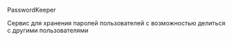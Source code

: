 PasswordKeeper

Сервис для хранения паролей пользователей с возможностью делиться с другими пользователями
